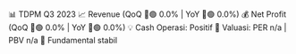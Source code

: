📊 TDPM Q3 2023
📈 Revenue (QoQ 🔼🟢 0.0% | YoY 🔼🟢 0.0%)
💰 Net Profit (QoQ 🔼🟢 0.0% | YoY 🔼🟢 0.0%)
💡 Cash Operasi: Positif
🧮 Valuasi: PER n/a | PBV n/a
🧱 Fundamental stabil
